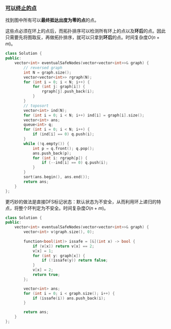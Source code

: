 ### [可以终止的点](https://leetcode-cn.com/problems/find-eventual-safe-states/)

找到图中所有可以**最终抵达出度为零的点**的点。

这些点必须在环上的点后，而拓扑排序可以检测所有环上的点以及**环后**的点。因此只需要先将图取反，再做拓扑排序，就可以只拿到**环后**的点。时间复杂度$O(n+m)$。

```cpp
class Solution {
public:
    vector<int> eventualSafeNodes(vector<vector<int>>& graph) {
        // reversed graph
        int N = graph.size();
        vector<vector<int>> rgraph(N);
        for (int i = 0; i < N; i++) {
            for (int j: graph[i]) {
                rgraph[j].push_back(i);
            }
        }
        // toposort
        vector<int> ind(N);
        for (int i = 0; i < N; i++) ind[i] = graph[i].size();
        vector<int> ans;
        queue<int> q;
        for (int i = 0; i < N; i++) {
            if (ind[i] == 0) q.push(i);
        }
        while (!q.empty()) {
            int p = q.front(); q.pop();
            ans.push_back(p);
            for (int i: rgraph[p]) {
                if (--ind[i] == 0) q.push(i);
            }
        }
        sort(ans.begin(), ans.end());
        return ans;
    }
};
```

更巧妙的做法是直接DFS标记状态：默认状态为不安全，从而利用环上递归的特点，将整个环判定为不安全。时间复杂度$O(n+m)$。

```cpp
class Solution {
public:
    vector<int> eventualSafeNodes(vector<vector<int>>& graph) {
        vector<int> v(graph.size(), 0);
        
        function<bool(int)> issafe = [&](int x) -> bool {
            if (v[x]) return v[x] == 2;
            v[x] = 1;
            for (int y: graph[x]) {
                if (!issafe(y)) return false;
            }
            v[x] = 2;
            return true;
        };

        vector<int> ans;
        for (int i = 0; i < graph.size(); i++) {
            if (issafe(i)) ans.push_back(i);
        }

        return ans;
    }
};
```

